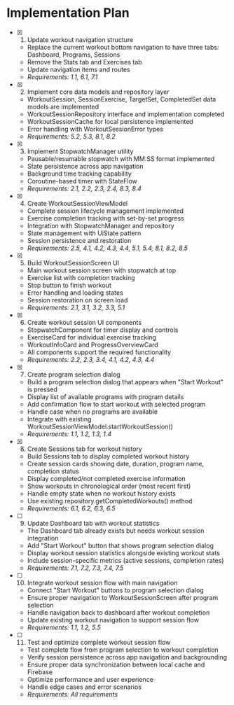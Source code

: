 # Implementation Plan

- [x] 1. Update workout navigation structure

  - Replace the current workout bottom navigation to have three tabs: Dashboard, Programs, Sessions
  - Remove the Stats tab and Exercises tab
  - Update navigation items and routes
  - _Requirements: 1.1, 6.1, 7.1_

- [x] 2. Implement core data models and repository layer

  - WorkoutSession, SessionExercise, TargetSet, CompletedSet data models are implemented
  - WorkoutSessionRepository interface and implementation completed
  - WorkoutSessionCache for local persistence implemented
  - Error handling with WorkoutSessionError types
  - _Requirements: 5.2, 5.3, 8.1, 8.2_

- [x] 3. Implement StopwatchManager utility

  - Pausable/resumable stopwatch with MM:SS format implemented
  - State persistence across app navigation
  - Background time tracking capability
  - Coroutine-based timer with StateFlow
  - _Requirements: 2.1, 2.2, 2.3, 2.4, 8.3, 8.4_

- [x] 4. Create WorkoutSessionViewModel

  - Complete session lifecycle management implemented
  - Exercise completion tracking with set-by-set progress
  - Integration with StopwatchManager and repository
  - State management with UiState pattern
  - Session persistence and restoration
  - _Requirements: 2.5, 4.1, 4.2, 4.3, 4.4, 5.1, 5.4, 8.1, 8.2, 8.5_

- [x] 5. Build WorkoutSessionScreen UI

  - Main workout session screen with stopwatch at top
  - Exercise list with completion tracking
  - Stop button to finish workout
  - Error handling and loading states
  - Session restoration on screen load
  - _Requirements: 2.1, 3.1, 3.2, 3.3, 5.1_

- [x] 6. Create workout session UI components

  - StopwatchComponent for timer display and controls
  - ExerciseCard for individual exercise tracking
  - WorkoutInfoCard and ProgressOverviewCard
  - All components support the required functionality
  - _Requirements: 2.2, 2.3, 3.4, 4.1, 4.2, 4.3, 4.4_

- [x] 7. Create program selection dialog

  - Build a program selection dialog that appears when "Start Workout" is pressed
  - Display list of available programs with program details
  - Add confirmation flow to start workout with selected program
  - Handle case when no programs are available
  - Integrate with existing WorkoutSessionViewModel.startWorkoutSession()
  - _Requirements: 1.1, 1.2, 1.3, 1.4_

- [x] 8. Create Sessions tab for workout history

  - Build Sessions tab to display completed workout history
  - Create session cards showing date, duration, program name, completion status
  - Display completed/not completed exercise information
  - Show workouts in chronological order (most recent first)
  - Handle empty state when no workout history exists
  - Use existing repository.getCompletedWorkouts() method
  - _Requirements: 6.1, 6.2, 6.3, 6.5_

- [ ] 9. Update Dashboard tab with workout statistics

  - The Dashboard tab already exists but needs workout session integration
  - Add "Start Workout" button that shows program selection dialog
  - Display workout session statistics alongside existing workout stats
  - Include session-specific metrics (active sessions, completion rates)
  - _Requirements: 7.1, 7.2, 7.3, 7.4, 7.5_

- [ ] 10. Integrate workout session flow with main navigation

  - Connect "Start Workout" buttons to program selection dialog
  - Ensure proper navigation to WorkoutSessionScreen after program selection
  - Handle navigation back to dashboard after workout completion
  - Update existing workout navigation to support session flow
  - _Requirements: 1.1, 1.2, 5.5_

- [ ] 11. Test and optimize complete workout session flow
  - Test complete flow from program selection to workout completion
  - Verify session persistence across app navigation and backgrounding
  - Ensure proper data synchronization between local cache and Firebase
  - Optimize performance and user experience
  - Handle edge cases and error scenarios
  - _Requirements: All requirements_
